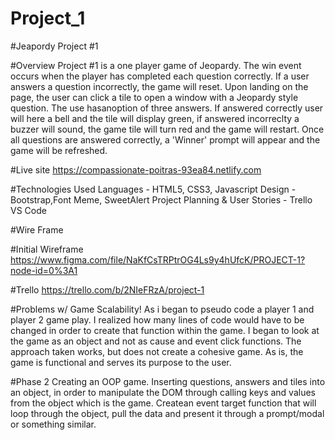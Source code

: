 # Project_1

#Jeapordy Project #1

#Overview
Project #1 is a one player game of Jeopardy. The win event occurs when the player has completed each question correctly. If a user answers a question incorrectly, the game will reset. Upon landing on the page, the user can click a tile to open a window with a Jeopardy style question. The use hasanoption of three answers. If answered correctly user will here a bell and the tile will display green, if answered incorreclty a buzzer will sound, the game tile will turn red and the game will restart. Once all questions are  answered correctly, a 'Winner' prompt will appear and the game will be refreshed.

#Live site
https://compassionate-poitras-93ea84.netlify.com

#Technologies Used
Languages - HTML5, CSS3, Javascript
Design - Bootstrap,Font Meme, SweetAlert
Project Planning & User Stories - Trello
VS Code

#Wire Frame

#Initial Wireframe
https://www.figma.com/file/NaKfCsTRPtrOG4Ls9y4hUfcK/PROJECT-1?node-id=0%3A1

#Trello
https://trello.com/b/2NIeFRzA/project-1


#Problems w/ Game
Scalability! As i began to pseudo code a player 1 and player 2 game play. I realized how many lines of code would have to be changed in order to create that function within the game. I began to look at the game as an object and not as cause and event click functions. The approach taken works, but does not create a cohesive game. As is, the game is functional and serves its purpose to the user.

#Phase 2
Creating an OOP game. Inserting  questions, answers and tiles into an object, in order to manipulate the  DOM through calling keys and values from the object which is the game. Createan event target function that will loop through the object, pull the data and present it through a prompt/modal or something similar.

